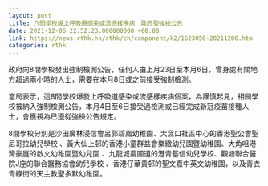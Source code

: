 ```yaml
---
layout: post
title: 八間學校爆上呼吸道感染或流感樣疾病　政府發強檢公告
date: 2021-12-06 22:52:23.000000000 +08:00
link: https://news.rthk.hk/rthk/ch/component/k2/1623056-20211206.htm
categories: rthk
---
```


政府向8間學校發出強制檢測公告，任何人由上月23日至本月6日，曾身處有關地方超過兩小時的人士，需要在本月8日或之前接受強制檢測。

當局表示，這8間學校爆發上呼吸道感染或流感樣疾病個案，為謹慎起見，相關學校被納入強制檢測公告，本月4日至6日接受過檢測或已經完成新冠疫苗接種人士，會獲視為已遵從強檢公告規定。

8間學校分別是沙田廣林浸信會呂郭碧鳳幼稚園、大窩口社區中心的香港聖公會聖尼哥拉幼兒學校 、黃大仙上邨的香港小童群益會樂緻幼兒園暨幼稚園、大角咀港灣豪庭的啟文幼稚園暨幼兒園 、九龍城農圃道的港青基信幼兒學校、觀塘聯合醫院J座的聯合醫務協會幼兒學校 、香港仔華貴邨的聖文嘉中英文幼稚園，以及青衣青綠街的天主教聖多默幼稚園。
